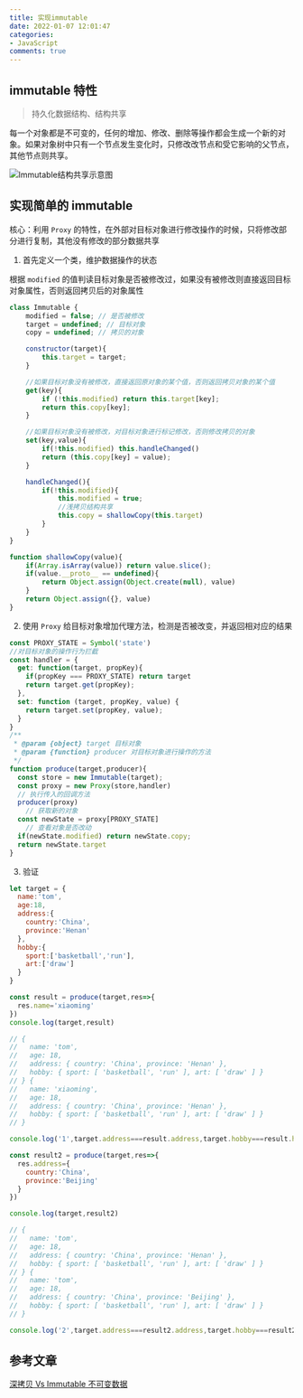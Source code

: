 ```yaml
---
title: 实现immutable
date: 2022-01-07 12:01:47
categories:
- JavaScript
comments: true
---
```




## immutable 特性

> 持久化数据结构、结构共享

每一个对象都是不可变的，任何的增加、修改、删除等操作都会生成一个新的对象。如果对象树中只有一个节点发生变化时，只修改改节点和受它影响的父节点，其他节点则共享。

![Immutable结构共享示意图](https://camo.githubusercontent.com/9e129aaf95d2a645a860dc26532796817e8085c0/687474703a2f2f696d672e616c6963646e2e636f6d2f7470732f69322f5442317a7a695f4b5858585858637458465858627262384f5658582d3631332d3537352e676966)



## 实现简单的 immutable

核心：利用 `Proxy` 的特性，在外部对目标对象进行修改操作的时候，只将修改部分进行复制，其他没有修改的部分数据共享



1. 首先定义一个类，维护数据操作的状态

根据 `modified` 的值判读目标对象是否被修改过，如果没有被修改则直接返回目标对象属性，否则返回拷贝后的对象属性

```js
class Immutable {
    modified = false; // 是否被修改
    target = undefined; // 目标对象
    copy = undefined; // 拷贝的对象

    constructor(target){
        this.target = target;
    }

    //如果目标对象没有被修改，直接返回原对象的某个值，否则返回拷贝对象的某个值
    get(key){
        if (!this.modified) return this.target[key];
        return this.copy[key];
    }

    //如果目标对象没有被修改，对目标对象进行标记修改，否则修改拷贝的对象
    set(key,value){
        if(!this.modified) this.handleChanged()
        return (this.copy[key] = value);
    }

    handleChanged(){
        if(!this.modified){
            this.modified = true;
            //浅拷贝结构共享
            this.copy = shallowCopy(this.target)
        }
    }
}

function shallowCopy(value){
    if(Array.isArray(value)) return value.slice();
    if(value.__proto__ == undefined){
        return Object.assign(Object.create(null), value)
    }
    return Object.assign({}, value)
}
```



2. 使用 `Proxy` 给目标对象增加代理方法，检测是否被改变，并返回相对应的结果

```js
const PROXY_STATE = Symbol('state')
//对目标对象的操作行为拦截
const handler = {
  get: function(target, propKey){
    if(propKey === PROXY_STATE) return target
    return target.get(propKey);
  },
  set: function (target, propKey, value) {
    return target.set(propKey, value);
  }
}
/**
 * @param {object} target 目标对象
 * @param {function} producer 对目标对象进行操作的方法
 */
function produce(target,producer){
  const store = new Immutable(target);
  const proxy = new Proxy(store,handler)
  // 执行传入的回调方法
  producer(proxy)
	// 获取新的对象
  const newState = proxy[PROXY_STATE]
	// 查看对象是否改动
  if(newState.modified) return newState.copy;
  return newState.target
}
```



3. 验证

```js
let target = {
  name:'tom',
  age:18,
  address:{
    country:'China',
    province:'Henan'
  },
  hobby:{
    sport:['basketball','run'],
    art:['draw']
  }
}

const result = produce(target,res=>{
  res.name='xiaoming'
})
console.log(target,result)

// {
//   name: 'tom',
//   age: 18,
//   address: { country: 'China', province: 'Henan' },
//   hobby: { sport: [ 'basketball', 'run' ], art: [ 'draw' ] }
// } {
//   name: 'xiaoming',
//   age: 18,
//   address: { country: 'China', province: 'Henan' },
//   hobby: { sport: [ 'basketball', 'run' ], art: [ 'draw' ] }
// }

console.log('1',target.address===result.address,target.hobby===result.hobby) // 1 true true

const result2 = produce(target,res=>{
  res.address={
    country:'China',
    province:'Beijing'
  }
})

console.log(target,result2)

// {
//   name: 'tom',
//   age: 18,
//   address: { country: 'China', province: 'Henan' },
//   hobby: { sport: [ 'basketball', 'run' ], art: [ 'draw' ] }
// } {
//   name: 'tom',
//   age: 18,
//   address: { country: 'China', province: 'Beijing' },
//   hobby: { sport: [ 'basketball', 'run' ], art: [ 'draw' ] }
// }

console.log('2',target.address===result2.address,target.hobby===result2.hobby) //2 false true
```



## 参考文章

[深拷贝 Vs Immutable 不可变数据](https://juejin.cn/post/6878584121510232071#comment)